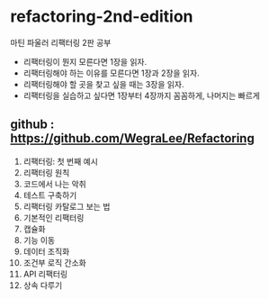 # refactoring-2nd-edition

마틴 파울러 리팩터링 2판 공부

- 리팩터링이 뭔지 모른다면 1장을 읽자.
- 리팩터링해야 하는 이유를 모른다면 1장과 2장을 읽자.
- 리팩터링해야 할 곳을 찾고 싶을 때는 3장을 읽자.
- 리팩터링을 실습하고 싶다면 1장부터 4장까지 꼼꼼하게, 나머지는 빠르게

## github : https://github.com/WegraLee/Refactoring

1.  리팩터링: 첫 번째 예시
2.  리팩터링 원칙
3.  코드에서 나는 악취
4.  테스트 구축하기
5.  리팩터링 카탈로그 보는 법
6.  기본적인 리팩터링
7.  캡슐화
8.  기능 이동
9.  데이터 조직화
10. 조건부 로직 간소화
11. API 리팩터링
12. 상속 다루기
